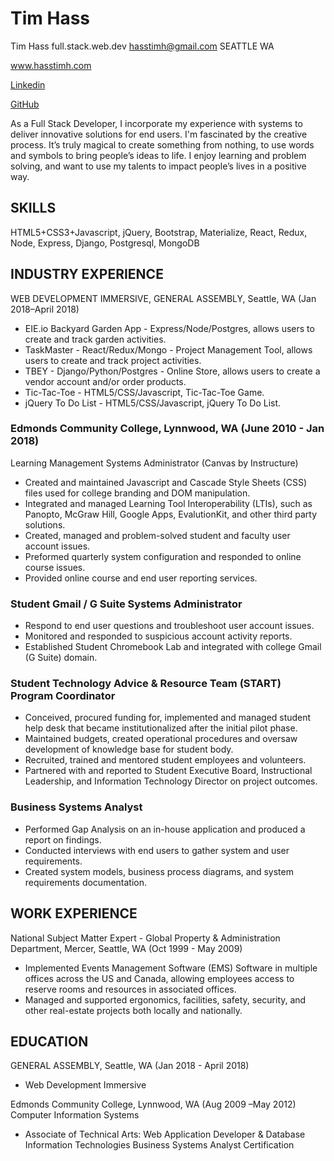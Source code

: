 # Tim Hass

Tim Hass
full.stack.web.dev
hasstimh@gmail.com​
SEATTLE WA

<!-- [Portfolio Site](www.hasstimh.com)​ -->
www.hasstimh.com

[Linkedin](https://www.linkedin.com/in/tim-h-hass/)

[GitHub](https://github.com/Tim-Hass-GA)

As a Full Stack Developer, I incorporate my experience with systems to deliver innovative solutions for end users. I'm fascinated by the creative process. It’s truly magical to create something from nothing, to use words and symbols to bring people’s ideas to life. I enjoy learning and problem solving, and want to use my talents to impact people’s lives in a positive way.

## SKILLS
HTML5+CSS3+Javascript, jQuery, Bootstrap, Materialize,
React, Redux, Node, Express, Django, Postgresql, MongoDB

## ​INDUSTRY EXPERIENCE
WEB DEVELOPMENT IMMERSIVE​, GENERAL ASSEMBLY,​ ​Seattle, WA​ ​(Jan 2018–April 2018)
<!-- Project 1 - Pooper Scooper - HTML5 Canvas Game, where users clean up after their dog. -->
- EIE.io Backyard Garden App - Express/Node/Postgres, allows users to create and track garden activities.
- TaskMaster - React/Redux/Mongo - Project Management Tool, allows users to create and track project activities.
- TBEY - Django/Python/Postgres - Online Store, allows users to create a vendor account and/or order products.
- Tic-Tac-Toe - HTML5/CSS/Javascript, Tic-Tac-Toe Game.
- jQuery To Do List - HTML5/CSS/Javascript, jQuery To Do List.
<!-- - Dino-Diggs - React/Redux - Cohort Hack-a-thon, dinosaur users can book a nice cave to stay in for their trip. -->

### Edmonds Community College, Lynnwood, WA (​June 2010 - Jan 2018​)
Learning Management Systems Administrator​ (Canvas by Instructure)
- Created and maintained Javascript and Cascade Style Sheets (CSS) files used for college branding and DOM manipulation.
- Integrated and managed Learning Tool Interoperability (LTIs), such as Panopto, McGraw Hill, Google Apps, EvalutionKit, and other third party solutions.
- Created, managed and problem-solved student and faculty user account issues.
- Preformed quarterly system configuration and responded to online course issues.
- Provided online course and end user reporting services.

### Student Gmail / G Suite Systems Administrator
- Respond to end user questions and troubleshoot user account issues.
- Monitored and responded to suspicious account activity reports.  
- Established Student Chromebook Lab and integrated with college Gmail (G Suite) domain.

### Student Technology Advice & Resource Team (START) Program Coordinator
- Conceived, procured funding for, implemented and managed student help desk that became institutionalized after the initial pilot phase.
- Maintained budgets, created operational procedures and oversaw development of knowledge base for student body.
- Recruited, trained and mentored student employees and volunteers.
- Partnered with and reported to Student Executive Board, Instructional Leadership, and Information Technology Director on project outcomes.

### Business Systems Analyst
- Performed Gap Analysis on an in-house application and produced a report on findings.
- Conducted interviews with end users to gather system and user requirements.
- Created system models, business process diagrams, and system requirements documentation.

## ​WORK EXPERIENCE
National Subject Matter Expert - Global Property & Administration Department​, Mercer, Seattle, WA (Oct 1999 - May 2009)
- Implemented Events Management Software (EMS) Software in multiple offices across the US and Canada, allowing employees access to reserve rooms and resources in associated offices.
- Managed and supported ergonomics, facilities, safety, security, and other real-estate projects both locally and nationally.

## ​EDUCATION
GENERAL ASSEMBLY, ​Seattle, WA​ ​(Jan 2018 - April 2018)
- Web Development Immersive

Edmonds Community College​, Lynnwood, WA (Aug 2009 –May 2012)
Computer Information Systems
- Associate of Technical Arts: Web Application Developer & Database Information Technologies Business Systems Analyst Certification

<!-- # Source files -->
<!-- heroku -->
<!-- http://hasstimh.herokuapp.com/ -->

<!-- gh-pages -->
<!-- https://tim-hass-ga.github.io/hasstim.github.io/ -->
